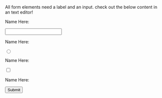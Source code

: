 <!DOCTYPE html>
<html>

<head>
<title> hi im trying out some form, css and tables here </title>
</head>

<body>

<p> All form elements need a label and an input. check out the below content in an text editor! </p>

<form>

<label for="nameofthing"> Name Here:</label><br>

<input type="text" id="nameofthing" name="nameofthing"><br>

<label for="heresaname"> Name Here:</label><br>

<input type="radio" id="heresaname" name="heresaname"><br>

<label for="namename"> Name Here:</label><br>

<input type="checkbox" id="namename" name="namename">

<label for="nameyikes"> Name Here:</label><br>

<input type="submit" id="nameyikes" name="nameyikes">

</form>



</body>

</html>
